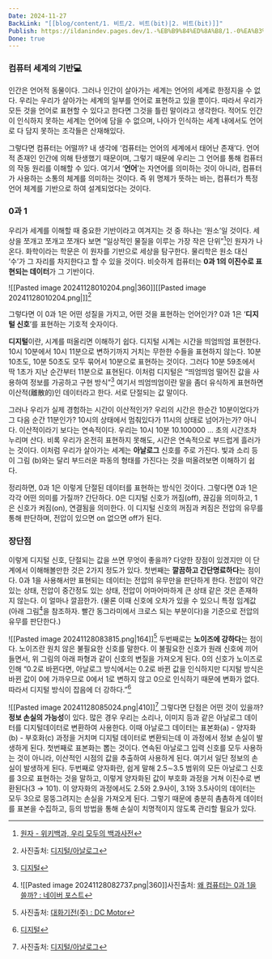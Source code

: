 ```yaml
---
Date: 2024-11-27
BackLink: "[[blog/content/1. 비트/2. 비트(bit)|2. 비트(bit)]]"
Publish: https://ildanindev.pages.dev/1.-%EB%B9%84%ED%8A%B8/1.-0%EA%B3%BC-1
Done: true
---
```



### 컴퓨터 세계의 기반💻
인간은 언어적 동물이다. 그러나 인간이 살아가는 세계는 언어의 세계로 한정지을 수 없다. 우리는 우리가 살아가는 세계의 일부를 언어로 표현하고 있을 뿐이다. 따라서 우리가 모든 것을 언어로 표현할 수 있다고 한다면 그것을 틀린 말이라고 생각한다. 적어도 인간이 인식하지 못하는 세계는 언어에 담을 수 없으며, 나아가 인식하는 세계 내에서도 언어로 다 담지 못하는 조각들은 산재해있다.

그렇다면 컴퓨터는 어떨까? 내 생각에 ‘컴퓨터는 언어의 세계에서 태어난 존재’다. 언어적 존재인 인간에 의해 탄생했기 때문이며, 그렇기 때문에 우리는 그 언어를 통해 컴퓨터의 작동 원리를 이해할 수 있다. 여기서 ‘**언어**’는 자연어를 의미하는 것이 아니라, 컴퓨터가 사용하는 소통의 체계를 의미하는 것이다. 즉 위 명제가 뜻하는 바는, 컴퓨터가 특정 언어 체계를 기반으로 하여 설계되었다는 것이다.
### 0과 1
우리가 세계를 이해할 때 중요한 기반이라고 여겨지는 것 중 하나는 ‘원소’일 것이다. 세상을 쪼개고 쪼개고 쪼개다 보면 “일상적인 물질을 이루는 가장 작은 단위”[^1]인 원자가 나온다. 화학이라는 학문은 이 원자를 기반으로 세상을 탐구한다. 물리학은 원소 대신 ‘수’가 그 자리를 차지한다고 할 수 있을 것이다. 비슷하게 컴퓨터는 **0과 1의 이진수로 표현되는 데이터**가 그 기반이다.

![[Pasted image 20241128010204.png|360]][[Pasted image 20241128010204.png|]][^2]

그렇다면 이 0과 1은 어떤 성질을 가지고, 어떤 것을 표현하는 언어인가? 0과 1은 ‘**디지털 신호**’를 표현하는 기호적 숫자이다.

**디지털**이란, 시계를 떠올리면 이해하기 쉽다. 디지털 시계는 시간을 띄엄띄엄 표현한다. 10시 10분에서 10시 11분으로 변하기까지 거치는 무한한 수들을 표현하지 않는다. 10분 10초도, 10분 50초도 모두 묶어서 10분으로 표현하는 것이다. 그러다 10분 59초에서 딱 1초가 지난 순간부터 11분으로 표현된다. 이처럼 디지털은 “띄엄띄엄 떨어진 값을 사용하여 정보를 가공하고 구현 방식”[^3] 여기서 띄엄띄엄이란 말을 좀더 유식하게 표현하면 이산적(離散的)인 데이터라고 한다. 서로 단절되는 값 말이다.

그러나 우리가 실제 경험하는 시간이 이산적인가? 우리의 시간은 한순간 10분이었다가 그 다음 순간 11분인가? 10시의 상태에서 멈춰있다가 11시의 상태로 넘어가는가? 아니다. 이산적이라기 보다는 연속적이다. 우리는 10시 10분 10.100000 … 초의 시간조차 누리며 산다. 비록 우리가 온전히 표현하지 못해도, 시간은 연속적으로 부드럽게 흘러가는 것이다. 이처럼 우리가 살아가는 세계는 **아날로그** 신호를 주로 가진다. 빛과 소리 등이 그림 (b)와는 달리 부드러운 파동의 형태를 가진다는 것을 떠올려보면 이해하기 쉽다. 

정리하면, 0과 1은 이렇게 단절된 데이터를 표현하는 방식인 것이다. 그렇다면 0과 1은 각각 어떤 의미를 가질까? 간단하다. 0은 디지털 신호가 꺼짐(off), 끊김을 의미하고, 1은 신호가 켜짐(on), 연결됨을 의미한다. 이 디지털 신호의 꺼짐과 켜짐은 전압의 유무를 통해 판단하며, 전압이 있으면 on 없으면 off가 된다.


### 장단점
이렇게 디지털 신호, 단절되는 값을 쓰면 무엇이 좋을까? 다양한 장점이 있겠지만 이 단계에서 이해해볼만한 것은 2가지 정도가 있다. 첫번째는 **깔끔하고 간단명료하다**는 점이다. 0과 1을 사용해서만 표현되는 데이터는 전압의 유무만을 판단하게 한다. 전압이 약간 있는 상태, 전압이 중간정도 있는 상태, 전압이 어마어마하게 큰 상태 같은 것은 존재하지 않는다. 이 얼마나 깔끔한가.
(물론 이때 신호에 오차가 있을 수 있으니 특정 임계값(아래 그림[^4]을 참조하자. 빨간 동그라미에서 크로스 되는 부분이다)을 기준으로 전압의 유무를 판단한다.)

![[Pasted image 20241128083815.png|164]][^5]
두번째로는 **노이즈에 강하다**는 점이다. 노이즈란 원치 않은 불필요한 신호를 말한다. 이 불필요한 신호가 원래 신호에 끼어들면서, 위 그림의 아래 파형과 같이 신호의 변질을 가져오게 된다. 0의 신호가 노이즈로 인해 “0.2로 바뀐다면, 아날로그 방식에서는 0.2로 바뀐 값을 인식하지만 디지털 방식은 바뀐 값이 0에 가까우므로 0에서 1로 변하지 않고 0으로 인식하기 때문에 변화가 없다. 따라서 디지털 방식이 잡음에 더 강하다.”[^6]

![[Pasted image 20241128085024.png|410]][^7]
그렇다면 단점은 어떤 것이 있을까? **정보 손실의 가능성**이 있다. 많은 경우 우리는 소리나, 이미지 등과 같은 아날로그 데이터를 디지털데이터로 변환하여 사용한다. 이때 아날로그 데이터는 표본화(a) - 양자화(b) - 부호화(c) 과정을 거치며 디지털 데이터로 변환되는데 이 과정에서 정보 손실이 발생하게 된다.
첫번째로 표본화는 뽑는 것이다. 연속된 아날로그 입력 신호를 모두 사용하는 것이 아니라, 이산적인 시점의 값을 추출하여 사용하게 된다. 여기서 일단 정보의 손실이 발생하게 된다. 두번째로 양자화란, 쉽게 말해 2.5∼3.5 범위의 모든 아날로그 신호를 3으로 표현하는 것을 말하고, 이렇게 양자화된 값이 부호화 과정을 거쳐 이진수로 변환된다(3 → 101). 이 양자화의 과정에서도 2.5와 2.9사이, 3.1와 3.5사이의 데이터는 모두 3으로 뭉뚱그려지는 손실을 가져오게 된다. 그렇기 때문에 충분히 촘촘하게 데이터를 표본을 수집하고, 등의 방법을 통해 손실이 치명적이지 않도록 관리할 필요가 있다.







[^1]: [원자 - 위키백과, 우리 모두의 백과사전](https://ko.wikipedia.org/wiki/%EC%9B%90%EC%9E%90)
[^2]: 사진출처: [디지털/아날로그](https://velog.io/@solfe/%EB%94%94%EC%A7%80%ED%84%B8%EC%95%84%EB%82%A0%EB%A1%9C%EA%B7%B8)
[^3]: [디지털](https://terms.naver.com/entry.naver?docId=5741412&cid=60217&categoryId=60217)
[^4]:  ![[Pasted image 20241128082737.png|360]]사진출처: [왜 컴퓨터는 0과 1을 쓸까? : 네이버 포스트](https://post.naver.com/viewer/postView.nhn?volumeNo=31260649&memberNo=50314517)
[^5]: 사진출처: [대화기전(주) : DC Motor](https://daehwagm.com/new3/sub_4/4_3_1.php?cate=0001_0007_0027_&what=3)
[^6]: [디지털](https://terms.naver.com/entry.naver?docId=5741412&cid=60217&categoryId=60217)
[^7]: 사진출처: [디지털/아날로그](https://velog.io/@solfe/%EB%94%94%EC%A7%80%ED%84%B8%EC%95%84%EB%82%A0%EB%A1%9C%EA%B7%B8)